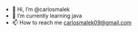 - 👋 Hi, I’m @carlosmalek
- 🌱 I’m currently learning java
- 📫 How to reach me carlosmalek09@gmail.com
